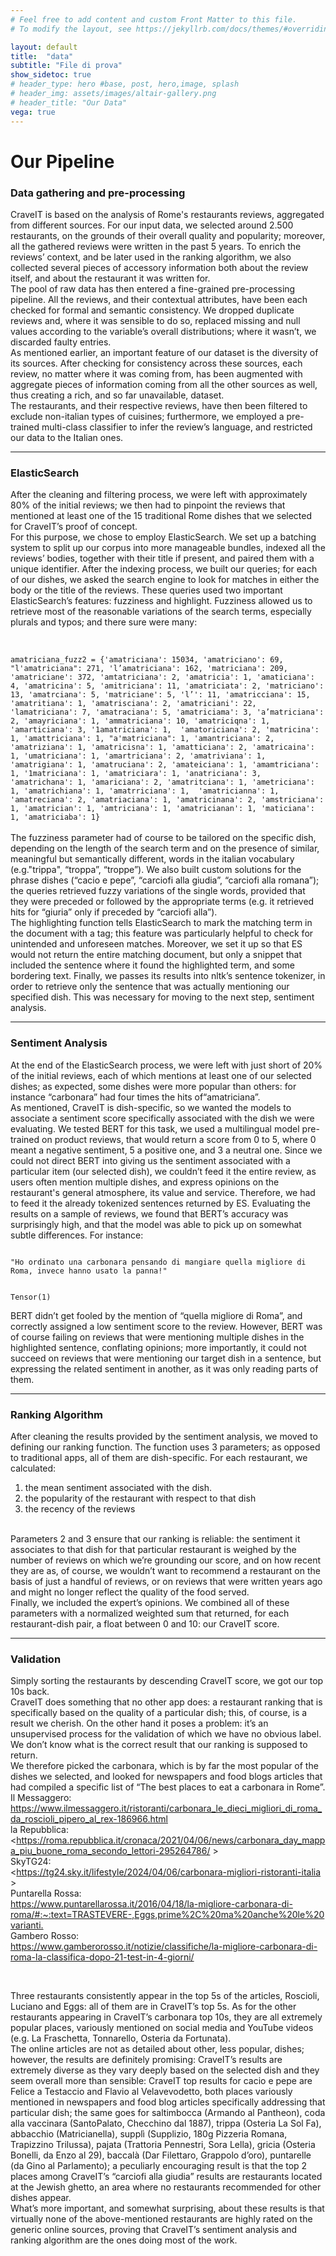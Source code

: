 ```yaml
---
# Feel free to add content and custom Front Matter to this file.
# To modify the layout, see https://jekyllrb.com/docs/themes/#overriding-theme-defaults

layout: default
title:  "data"
subtitle: "File di prova"
show_sidetoc: true
# header_type: hero #base, post, hero,image, splash
# header_img: assets/images/altair-gallery.png
# header_title: "Our Data"
vega: true
---
```



# **Our Pipeline**
### Data gathering and pre-processing

CraveIT is based on the analysis of Rome's restaurants reviews, aggregated from different sources. For our input data, we selected around 2.500 restaurants, on the grounds of their overall quality and popularity; moreover, all the gathered reviews were written in the past 5 years. To enrich the reviews’ context, and be later used in the ranking algorithm, we also collected several pieces of accessory information both about the review itself, and about the restaurant it was written for.
<br>
The pool of raw data has then entered a fine-grained pre-processing pipeline. All the reviews, and their contextual attributes, have been each checked for formal and semantic consistency. We dropped duplicate reviews and, where it was sensible to do so, replaced missing and null values according to the variable’s overall distributions; where it wasn’t, we discarded faulty entries.
<br>
As mentioned earlier, an important feature of our dataset is the diversity of its sources. After checking for consistency across these sources, each review, no matter where it was coming from, has been augmented with aggregate pieces of information coming from all the other sources as well, thus creating a rich, and so far unavailable, dataset.
<br>
The restaurants, and their respective reviews, have then been filtered to exclude non-italian types of cuisines; furthermore, we employed a pre-trained multi-class classifier to infer the review’s language, and restricted our data to the Italian ones. 

<hr>

### ElasticSearch
After the cleaning and filtering process, we were left with approximately 80% of the initial reviews; we then had to pinpoint the reviews that mentioned at least one of the 15 traditional Rome dishes that we selected for CraveIT’s proof of concept.
<br>
For this purpose, we chose to employ ElasticSearch. We set up a batching system to split up our corpus into more manageable bundles, indexed all the reviews’ bodies, together with their title if present, and paired them with a unique identifier.
After the indexing process, we built our queries; for each of our dishes, we asked the search engine to look for matches in either the body or the title of the reviews. These queries used two important ElasticSearch’s features: fuzziness and highlight. Fuzziness  allowed us to retrieve most of the reasonable variations of the search terms, especially plurals and typos; and there sure were many:

<br>
<code>
amatriciana_fuzz2 = {'amatriciana': 15034, 'amatriciano': 69, "l'amatriciana": 271, 'l’amatriciana': 162, 'matriciana': 209, 'amatriciane': 372, 'amtatriciana': 2, 'amatricia': 1, 'amaticiana': 4, 'amatricina': 5, 'amitriciana': 11, 'amatriciata': 2, 'matriciano': 13, 'amatrciana': 5, 'matriciane': 5, 'l’': 11, 'amatricciana': 15, 'amatritiana': 1, 'amatrisciana': 2, 'amatriciani': 22, 'lamatriciana': 7, 'amatraciana': 5, 'amatriciama': 3, 'a’matriciana': 2, 'amayriciana': 1, 'ammatriciana': 10, 'amatriciqna': 1, 'amarticiana': 3, '1amatriciana': 1,  'amatoriciana': 2, 'matricina': 1, 'amattriciana': 1, "a'matriciana": 1, 'amantriciana': 2, 'amatriziana': 1, 'amatricisna': 1, 'amatticiana': 2, 'amatricaina': 1, 'umatriciana': 1, 'amartriciana': 2, 'amatriviana': 1, 'amatrigiana': 1, 'amatruciana': 2, 'amateiciana': 1, 'amamtriciana': 1, '1matriciana': 1, 'amatriciara': 1, 'anatriciana': 3, 'amatrichana': 1, 'amariciana': 2, 'amatritciana': 1, 'ametriciana': 1, 'amatrichiana': 1, 'amatrriciana': 1,  'amatricianna': 1, 'amatreciana': 2, 'amatriaciana': 1, 'amatricinana': 2, 'amstriciana': 1, 'amatrician': 1, 'amtriciana': 1, 'amatricianan': 1, 'maticiana': 1, 'amatriciaba': 1}
</code>

 


<br>
The fuzziness parameter had of course to be tailored on the specific dish, depending on the length of the search term and on the presence of similar,  meaningful but semantically different, words in the italian vocabulary (e.g."trippa", “troppa”, “troppe”).  We also built custom solutions for the phrase dishes (“cacio e pepe”, “carciofi alla giudia”, “carciofi alla romana”); the queries retrieved fuzzy variations of the single words, provided that they were preceded or followed by the appropriate terms (e.g. it retrieved hits for “giuria” only if preceded by “carciofi alla”).
<br>
The highlighting function tells ElasticSearch to mark the matching term in the document with a <em></em> tag; this feature was particularly helpful to check for unintended and unforeseen matches. Moreover, we set it up so that ES would not return the entire matching document, but only a snippet that included the sentence where it found the highlighted term, and some bordering text. Finally, we passes its results into nltk’s sentence tokenizer, in order to retrieve only the sentence that was actually mentioning our specified dish. This was necessary for moving to the next step, sentiment analysis.
<br>

<hr>

### Sentiment Analysis
At the end of the ElasticSearch process, we were left with just short of 20% of the initial reviews, each of which mentions at least one of our selected dishes; as expected, some dishes were more popular than others: for instance “carbonara” had four times the hits of“amatriciana”.
<br>
As mentioned, CraveIT is dish-specific, so we wanted the models to associate a sentiment score specifically associated with the dish we were evaluating. 
We tested BERT for this task, we used a multilingual model pre-trained on product reviews, that would return a score from 0 to 5, where 0 meant a negative sentiment, 5 a positive one, and 3 a neutral one. Since we could not direct BERT into giving us the sentiment associated with a particular item (our selected dish), we couldn’t feed it the entire review, as users often mention multiple dishes, and express opinions on the restaurant's general atmosphere, its value and service. Therefore, we had to feed it the already tokenized sentences returned by ES. Evaluating the results on a sample of reviews, we found that BERT’s accuracy was surprisingly high, and that the model was able to pick up on somewhat subtle differences. For instance:
<br>

<code>
"Ho ordinato una carbonara pensando di mangiare quella migliore di Roma, invece hanno usato la panna!"
<br>
Tensor(1)
</code>

BERT didn’t get fooled by the mention of “quella migliore di Roma”, and correctly assigned a low sentiment score to the review. However, BERT was of course failing on reviews that were mentioning multiple dishes in the highlighted sentence, conflating opinions; more importantly, it could not succeed on reviews that were mentioning our target dish in a sentence, but expressing the related sentiment in another, as it was only reading parts of them.

<hr>

### Ranking Algorithm
After cleaning the results provided by the  sentiment analysis, we moved to defining our ranking function. The function uses 3 parameters; as opposed to traditional apps, all of them are dish-specific. For each restaurant, we calculated:
<br>

1)   the mean sentiment associated with the dish.
2)   the popularity of the restaurant with respect to that dish
3)   the recency of the reviews
<br>
Parameters 2 and 3 ensure that our ranking is reliable: the sentiment it associates to that dish for that particular restaurant is weighed by the number of reviews on which we’re grounding our score, and on how recent they are as, of course, we wouldn’t want to recommend a restaurant on the basis of just a handful of reviews, or on reviews that were written years ago and might no longer reflect the quality of the food served.
<br>
Finally, we included the expert’s opinions. We combined all of these parameters with a normalized weighted sum that returned, for each restaurant-dish pair, a float between 0 and 10: our CraveIT score.

<hr>


### Validation
Simply sorting the restaurants by descending CraveIT score, we got our top 10s back.
<br>
CraveIT does something that no other app does: a restaurant ranking that is specifically based on the quality of a particular dish; this, of course, is a result we cherish. On the other hand it poses a problem: it’s an unsupervised process for the validation of which we have no obvious label. We don’t know what is the correct result that our ranking is supposed to return.
<br>
We therefore picked the carbonara, which is by far the most popular of the dishes we selected, and looked for newspapers and food blogs articles that had compiled a specific list of “The best places to eat a carbonara in Rome”.
<br>
Il Messaggero:
<br>
<https://www.ilmessaggero.it/ristoranti/carbonara_le_dieci_migliori_di_roma_da_roscioli_pipero_al_rex-186966.html>
<br>
la Repubblica:
<br>
<https://roma.repubblica.it/cronaca/2021/04/06/news/carbonara_day_mappa_piu_buone_roma_secondo_lettori-295264786/ >
<br>
SkyTG24:
<br>
<https://tg24.sky.it/lifestyle/2024/04/06/carbonara-migliori-ristoranti-italia >
<br>
Puntarella Rossa:
<br>
<https://www.puntarellarossa.it/2016/04/18/la-migliore-carbonara-di-roma/#:~:text=TRASTEVERE-,Eggs,prime%2C%20ma%20anche%20le%20varianti.>
<br>
Gambero Rosso:
<br>
https://www.gamberorosso.it/notizie/classifiche/la-migliore-carbonara-di-roma-la-classifica-dopo-21-test-in-4-giorni/

<br>

Three restaurants consistently appear in the top 5s of the articles, Roscioli, Luciano and Eggs: all of them are in CraveIT’s top 5s.
As for the other restaurants appearing in CraveIT’s carbonara top 10s, they are all extremely popular places, variously mentioned on social media and YouTube videos (e.g. La Fraschetta, Tonnarello, Osteria da Fortunata).
<br>
The online articles are not as detailed about other, less popular, dishes; however, the results are definitely promising: CraveIT’s results are extremely diverse as they vary deeply based on the selected dish and they seem overall more than sensible: CraveIT top results for cacio e pepe are Felice a Testaccio and Flavio al Velavevodetto, both places variously mentioned in newspapers and food blog articles specifically addressing that particular dish; the same goes for saltimbocca (Armando al Pantheon), coda alla vaccinara (SantoPalato, Checchino dal 1887), trippa (Osteria La Sol Fa), abbacchio (Matricianella), supplì (Supplizio, 180g Pizzeria Romana, Trapizzino Trilussa), pajata (Trattoria Pennestri, Sora Lella), gricia (Osteria Bonelli, da Enzo al 29), baccalà (Dar Filettaro, Grappolo d’oro), puntarelle (da Gino al Parlamento); a peculiarly encouraging result is that the top 2 places among CraveIT’s “carciofi alla giudia” results are restaurants located at the Jewish ghetto, an area where no restaurants recommended for other dishes appear.
<br>
What’s more important, and somewhat surprising, about these results is that virtually none of the above-mentioned restaurants are highly rated on the generic online sources, proving that CraveIT’s sentiment analysis and ranking algorithm are the ones doing most of the work. 
